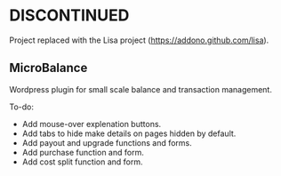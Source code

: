 # DISCONTINUED
Project replaced with the Lisa project (https://addono.github.com/lisa).

## MicroBalance
Wordpress plugin for small scale balance and transaction management.

To-do:
 - Add mouse-over explenation buttons.
 - Add tabs to hide make details on pages hidden by default.
 - Add payout and upgrade functions and forms.
 - Add purchase function and form.
 - Add cost split function and form.
